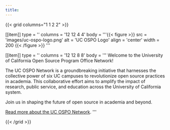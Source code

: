 ```yaml
---
title:
---
```


{{< grid columns="1 1 2 2" >}}

[[item]]
type = ''
columns = '12 12 4 4'
body = '''{{< figure >}}
src = 'images/uc-ospo-logo.png'
alt = 'UC OSPO Logo'
align = 'center'
width = 200
{{< /figure >}}
'''

[[item]]
type = ''
columns = '12 12 8 8'
body = '''
Welcome to the University of California Open Source Program Office Network!

The UC OSPO Network is a groundbreaking initiative that harnesses the collective power of six UC campuses to revolutionize open source practices in academia.
This collaborative effort aims to amplify the impact of research, public service, and education across the University of California system.

Join us in shaping the future of open source in academia and beyond.

[Read more about the UC OSPO Network](/about).
'''

{{< /grid >}}
